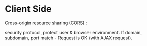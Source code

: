 # Client Side

Cross-origin resource sharing (CORS) :

security protocol, protect user & browser environment.
If domain, subdomain, port match - Request is OK (with AJAX request).
